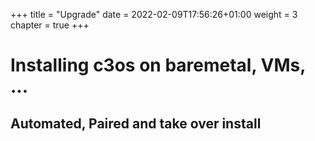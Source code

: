 +++
title = "Upgrade"
date = 2022-02-09T17:56:26+01:00
weight = 3
chapter = true
+++

# Installing c3os on baremetal, VMs, ...

## Automated, Paired and take over install